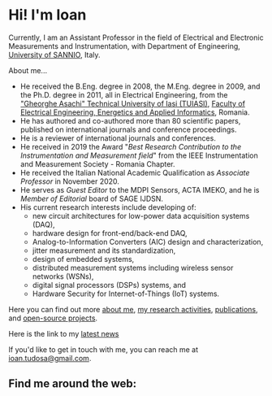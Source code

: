 # Hi! I'm Ioan

Currently, I am an Assistant Professor in the field of Electrical and Electronic Measurements and Instrumentation, with Department of Engineering, [University of SANNIO](https://www.unisannio.it/), Italy.

About me...
- He received the B.Eng. degree in 2008, the M.Eng. degree in 2009, and the Ph.D. degree in 2011, all in Electrical Engineering, from the ["Gheorghe Asachi" Technical University of Iasi (TUIASI)](https://www.tuiasi.ro/?lang=en), [Faculty of Electrical Engineering, Energetics and Applied Informatics](https://ieeia.tuiasi.ro/), Romania.
- He has authored and co-authored more than 80 scientific papers, published on international journals and conference proceedings. 
- He is a reviewer of international journals and conferences.
- He received in 2019 the Award "_Best Research Contribution to the Instrumentation and Measurement field_" from the IEEE Instrumentation and Measurement Society - Romania Chapter. 
- He received the Italian National Academic Qualification as _Associate Professor_ in November 2020.
- He serves as _Guest Editor_ to the MDPI Sensors, ACTA IMEKO, and he is _Member of Editorial_ board of SAGE IJDSN.
- His current research interests include developing of: 
  - new circuit architectures for low-power data acquisition systems (DAQ), 
  - hardware design for front-end/back-end DAQ, 
  - Analog-to-Information Converters (AIC) design and characterization, 
  - jitter measurement and its standardization,
  - design of embedded systems, 
  - distributed measurement systems including wireless sensor networks (WSNs), 
  - digital signal processors (DSPs) systems, and 
  - Hardware Security for Internet-of-Things (IoT) systems.

Here you can find out more [about me](https://ioantudosa.net/cv.html), [my research activities](https://ioantudosa.net/research.html), [publications](https://ioantudosa.net/publications.html), and [open-source projects](https://giuseppesilano.net/software.html).

Here is the link to my [latest news](https://ioantudosa.net/highlights.html)

If you'd like to get in touch with me, you can reach me at <ioan.tudosa@gmail.com>.

## Find me around the web: <a href="https://ioantudosa.net/cv.html">
  
